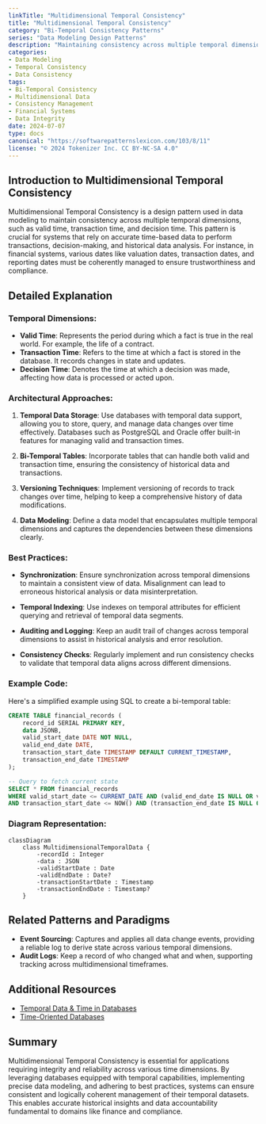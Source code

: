 ```yaml
---
linkTitle: "Multidimensional Temporal Consistency"
title: "Multidimensional Temporal Consistency"
category: "Bi-Temporal Consistency Patterns"
series: "Data Modeling Design Patterns"
description: "Maintaining consistency across multiple temporal dimensions such as valid time, transaction time, and decision time, ensuring reliable data management in complex systems."
categories:
- Data Modeling
- Temporal Consistency
- Data Consistency
tags:
- Bi-Temporal Consistency
- Multidimensional Data
- Consistency Management
- Financial Systems
- Data Integrity
date: 2024-07-07
type: docs
canonical: "https://softwarepatternslexicon.com/103/8/11"
license: "© 2024 Tokenizer Inc. CC BY-NC-SA 4.0"
---
```


## Introduction to Multidimensional Temporal Consistency

Multidimensional Temporal Consistency is a design pattern used in data modeling to maintain consistency across multiple temporal dimensions, such as valid time, transaction time, and decision time. This pattern is crucial for systems that rely on accurate time-based data to perform transactions, decision-making, and historical data analysis. For instance, in financial systems, various dates like valuation dates, transaction dates, and reporting dates must be coherently managed to ensure trustworthiness and compliance.

## Detailed Explanation

### Temporal Dimensions:
- **Valid Time**: Represents the period during which a fact is true in the real world. For example, the life of a contract.
- **Transaction Time**: Refers to the time at which a fact is stored in the database. It records changes in state and updates.
- **Decision Time**: Denotes the time at which a decision was made, affecting how data is processed or acted upon.

### Architectural Approaches:
1. **Temporal Data Storage**: Use databases with temporal data support, allowing you to store, query, and manage data changes over time effectively. Databases such as PostgreSQL and Oracle offer built-in features for managing valid and transaction times.
  
2. **Bi-Temporal Tables**: Incorporate tables that can handle both valid and transaction time, ensuring the consistency of historical data and transactions.
  
3. **Versioning Techniques**: Implement versioning of records to track changes over time, helping to keep a comprehensive history of data modifications.

4. **Data Modeling**: Define a data model that encapsulates multiple temporal dimensions and captures the dependencies between these dimensions clearly.

### Best Practices:
- **Synchronization**: Ensure synchronization across temporal dimensions to maintain a consistent view of data. Misalignment can lead to erroneous historical analysis or data misinterpretation.
  
- **Temporal Indexing**: Use indexes on temporal attributes for efficient querying and retrieval of temporal data segments.
  
- **Auditing and Logging**: Keep an audit trail of changes across temporal dimensions to assist in historical analysis and error resolution.
  
- **Consistency Checks**: Regularly implement and run consistency checks to validate that temporal data aligns across different dimensions.

### Example Code:

Here's a simplified example using SQL to create a bi-temporal table:

```sql
CREATE TABLE financial_records (
    record_id SERIAL PRIMARY KEY,
    data JSONB,
    valid_start_date DATE NOT NULL,
    valid_end_date DATE,
    transaction_start_date TIMESTAMP DEFAULT CURRENT_TIMESTAMP,
    transaction_end_date TIMESTAMP
);

-- Query to fetch current state
SELECT * FROM financial_records
WHERE valid_start_date <= CURRENT_DATE AND (valid_end_date IS NULL OR valid_end_date >= CURRENT_DATE)
AND transaction_start_date <= NOW() AND (transaction_end_date IS NULL OR transaction_end_date > NOW());
```

### Diagram Representation:

```mermaid
classDiagram
    class MultidimensionalTemporalData {
        -recordId : Integer
        -data : JSON
        -validStartDate : Date
        -validEndDate : Date?
        -transactionStartDate : Timestamp
        -transactionEndDate : Timestamp?
    }
```

## Related Patterns and Paradigms

- **Event Sourcing**: Captures and applies all data change events, providing a reliable log to derive state across various temporal dimensions.
- **Audit Logs**: Keep a record of who changed what and when, supporting tracking across multidimensional timeframes.

## Additional Resources

- [Temporal Data & Time in Databases](https://somesite.com/temporal-data)
- [Time-Oriented Databases](https://somesite.com/time-oriented-databases)

## Summary

Multidimensional Temporal Consistency is essential for applications requiring integrity and reliability across various time dimensions. By leveraging databases equipped with temporal capabilities, implementing precise data modeling, and adhering to best practices, systems can ensure consistent and logically coherent management of their temporal datasets. This enables accurate historical insights and data accountability fundamental to domains like finance and compliance.
